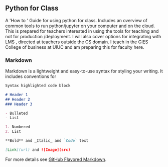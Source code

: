## Python for Class

A 'How to ' Guide for using python for class. Includes an overview of common tools to run python/jupyter on your computer and on the cloud. This is prepared for teachers interested in using the tools for teaching and not for production /deployment. I will also cover options for integrating with LMS , directed at teachers outside the CS domain. I teach in the GIES College of business at UIUC and am preparing this for faculty here.











### Markdown

Markdown is a lightweight and easy-to-use syntax for styling your writing. It includes conventions for

```markdown
Syntax highlighted code block

# Header 1
## Header 2
### Header 3

- Bulleted
- List

1. Numbered
2. List

**Bold** and _Italic_ and `Code` text

[Link](url) and ![Image](src)
```

For more details see [GitHub Flavored Markdown](https://guides.github.com/features/mastering-markdown/).
